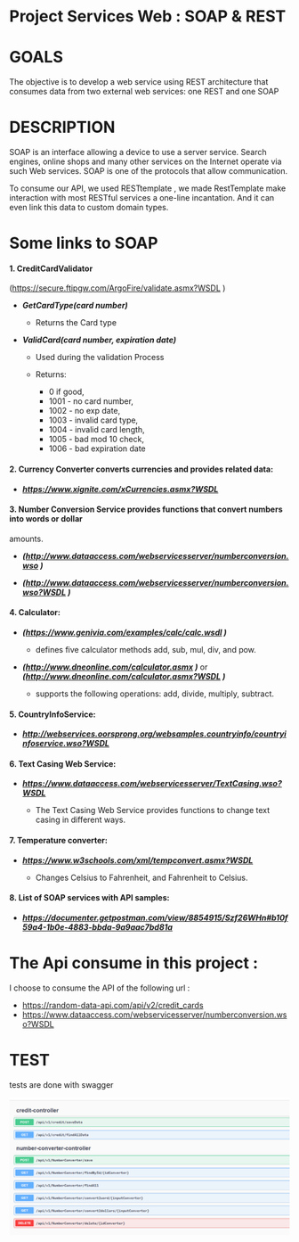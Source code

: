 <h1 text-align="center">Project Services Web : SOAP & REST</h1>

# GOALS 
The objective is to develop a web service using REST architecture that consumes data from two external web services: one REST and one SOAP

# DESCRIPTION
SOAP is an interface allowing a device to use a server service. Search engines, online shops and many other services on the Internet operate via such Web services. SOAP is one of the protocols that allow communication.

To consume our API, we used RESTtemplate , we made RestTemplate make interaction with most RESTful services a one-line incantation. And it can even link this data to custom domain types.

# Some links to SOAP

#### 1. CreditCardValidator

(https://secure.ftipgw.com/ArgoFire/validate.asmx?WSDL )

- ***GetCardType(card number)***

  - Returns the Card type

- ***ValidCard(card number, expiration date)***
  
  - Used during the validation Process

  - Returns: 
    - 0 if good, 
    - 1001 - no card number, 
    - 1002 - no exp date, 
    - 1003 - invalid card type,
    - 1004 - invalid card length,
    - 1005 - bad mod 10 check, 
    - 1006 - bad expiration date

#### 2. Currency Converter converts currencies and provides related data:

- ***https://www.xignite.com/xCurrencies.asmx?WSDL***

#### 3. Number Conversion Service provides functions that convert numbers into words or dollar
amounts.

- ***(http://www.dataaccess.com/webservicesserver/numberconversion.wso )***

- ***(http://www.dataaccess.com/webservicesserver/numberconversion.wso?WSDL )***

#### 4. Calculator:

- ***(https://www.genivia.com/examples/calc/calc.wsdl )*** 
  - defines five calculator methods add, sub, mul, div, and pow.

- ***(http://www.dneonline.com/calculator.asmx )*** or ***(http://www.dneonline.com/calculator.asmx?WSDL )*** 
  - supports the following operations: add, divide, multiply, subtract.

#### 5. CountryInfoService: 

- ***http://webservices.oorsprong.org/websamples.countryinfo/countryinfoservice.wso?WSDL***

#### 6. Text Casing Web Service:

- ***https://www.dataaccess.com/webservicesserver/TextCasing.wso?WSDL***

  - The Text Casing Web Service provides functions to change text casing in different ways.

#### 7. Temperature converter:

- ***https://www.w3schools.com/xml/tempconvert.asmx?WSDL***

  - Changes Celsius to Fahrenheit, and Fahrenheit to Celsius.

#### 8. List of SOAP services with API samples:

- ***https://documenter.getpostman.com/view/8854915/Szf26WHn#b10f59a4-1b0e-4883-bbda-9a9aac7bd81a***


# The Api consume in this project :
I choose to consume the API of the following url : 
  - https://random-data-api.com/api/v2/credit_cards
  - https://www.dataaccess.com/webservicesserver/numberconversion.wso?WSDL 

#  TEST

tests are done with swagger

![API!](/test.png)
